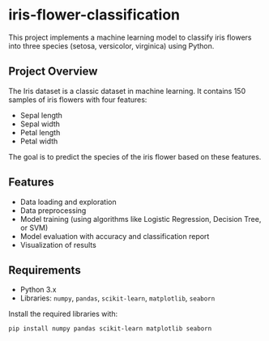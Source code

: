 # iris-flower-classification
This project implements a machine learning model to classify iris flowers into three species (setosa, versicolor, virginica) using Python.

## Project Overview

The Iris dataset is a classic dataset in machine learning. It contains 150 samples of iris flowers with four features:
- Sepal length
- Sepal width
- Petal length
- Petal width

The goal is to predict the species of the iris flower based on these features.

## Features

- Data loading and exploration
- Data preprocessing
- Model training (using algorithms like Logistic Regression, Decision Tree, or SVM)
- Model evaluation with accuracy and classification report
- Visualization of results

## Requirements

- Python 3.x
- Libraries: `numpy`, `pandas`, `scikit-learn`, `matplotlib`, `seaborn`

Install the required libraries with:

```bash
pip install numpy pandas scikit-learn matplotlib seaborn
